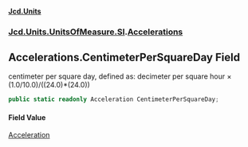 #### [Jcd.Units](index.md 'index')
### [Jcd.Units.UnitsOfMeasure.SI](Jcd.Units.UnitsOfMeasure.SI.md 'Jcd.Units.UnitsOfMeasure.SI').[Accelerations](Accelerations.md 'Jcd.Units.UnitsOfMeasure.SI.Accelerations')

## Accelerations.CentimeterPerSquareDay Field

centimeter per square day, defined as: decimeter per square hour × (1.0/10.0)/((24.0)*(24.0))

```csharp
public static readonly Acceleration CentimeterPerSquareDay;
```

#### Field Value
[Acceleration](Acceleration.md 'Jcd.Units.UnitTypes.Acceleration')